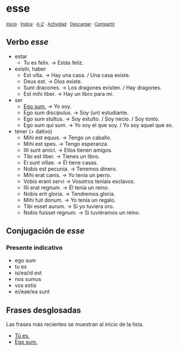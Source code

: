 # esse
<sup>[Inicio](../../../../index.md) · [Índice](../../../../indices/latin-espanol-e.md) · [A-Z](../../../../indices/alfabetico.md) · [Actividad](../../../../indices/actividad.md) · <a href="../../../../contenido/e/s/s/esse.html" download="jucardus-esse.html">Descargar</a> · [Compartir](https://x.com/intent/tweet?text=El%20verbo%20%C2%ABesse%C2%BB%20en%20el%20Diccionario%20lat%C3%ADn-espa%C3%B1ol%2C%20con%20traducciones%2C%20conjugaci%C3%B3n%20y%20frases%20de%20ejemplo.%0A%E2%86%92%20https%3A%2F%2Fjucardus.github.io%2Fcontenido%2Fe%2Fs%2Fs%2Fesse.html%0A%0A%23ltn_espnl_jucardus%20%23grmtc_ltn_jucardus%0A%40jucardus)</sup>

## Verbo _esse_

* estar
  * Tu es felix. → Estás feliz.
* existir, haber
  * Est villa. → Hay una casa. / Una casa existe.
  * Deus est. → Dios existe.
  * Sunt dracones. → Los dragones existen. / Hay dragones.
  * Est mihi liber. → Hay un libro para mí.
* ser
  * [Ego sum.](../../../../contenido/e/g/o/ego-sum.md) → Yo soy.
  * Ego sum discipulus. → Soy (un) estudiante.
  * Ego sum stultus. → Soy estulto. / Soy necio. / Soy tonto.
  * Ego sum qui sum. → Yo soy el que soy. / Yo soy aquel que es.
* tener (+ dativo)
  * Mihi est equus. → Tengo un caballo.
  * Mihi est spes. → Tengo esperanza.
  * Illi sunt amici. → Ellos tienen amigos.
  * Tibi est liber. → Tienes un libro.
  * Ei sunt villae. → Él tiene casas.
  * Nobis est pecunia. → Tenemos dinero.
  * Mihi erat canis. → Yo tenía un perro.
  * Vobis erant servi → Vosotros teníais esclavos.
  * Illi erat regnum. → Él tenía un reino.
  * Nobis erit gloria. → Tendremos gloria.
  * Mihi fuit donum. → Yo tenía un regalo.
  * Tibi esset aurum. → Si yo tuviera oro.
  * Nobis fuisset regnum. → Si tuviéramos un reino.
 
## Conjugación de _esse_

### Presente indicativo

* ego sum
* tu es
* is/ea/id est
* nos sumus
* vos estis
* ei/eae/ea sunt

## Frases desglosadas

Las frases más recientes se muestran al inicio de la lista.

* [Tū es.](../../../../contenido/t/u/e/tu-es.md)
* [Ego sum.](../../../../contenido/e/g/o/ego-sum.md)
